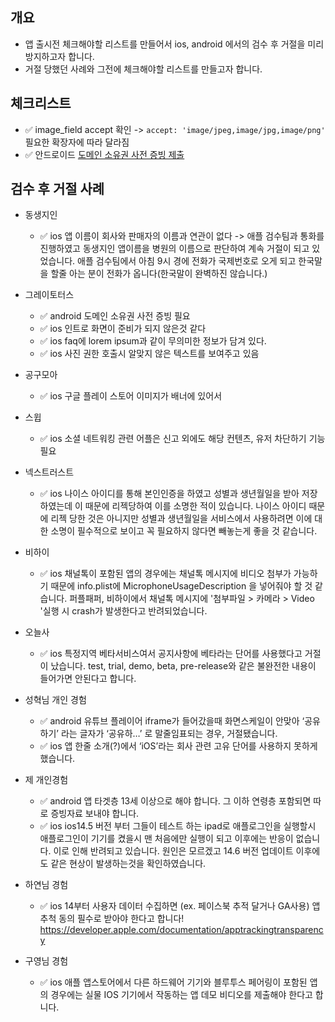 ## 개요

- 앱 출시전 체크해야할 리스트를 만들어서 ios, android 에서의 검수 후 거절을 미리 방지하고자 합니다. 
- 거절 당했던 사례와 그전에 체크해야할 리스트를 만들고자 합니다.

## 체크리스트
- ✅ image_field accept 확인 -> ```accept: 'image/jpeg,image/jpg,image/png'``` 필요한 확장자에 따라 달라짐
- ✅ 안드로이드 <a href="https://insomenia.com/guides/40" target="_blank">도메인 소유권 사전 증빙 제출</a>

## 검수 후 거절 사례
 - 동생지인
    - ✅ ios 앱 이름이 회사와 판매자의 이름과 연관이 없다 -> 애플 검수팀과 통화를 진행하였고 동생지인 앱이름을 병원의 이름으로 판단하여 계속 거절이 되고 있었습니다. 애플 검수팀에서 아침 9시 경에 전화가 국제번호로 오게 되고 한국말을 할줄 아는 분이 전화가 옵니다(한국말이 완벽하진 않습니다.)
    
 - 그레이토터스
    - ✅ android 도메인 소유권 사전 증빙 필요
    - ✅ ios 인트로 화면이 준비가 되지 않은것 같다
    - ✅ ios faq에 lorem ipsum과 같이 무의미한 정보가 담겨 있다.
    - ✅ ios 사진 권한 호출시 알맞지 않은 텍스트를 보여주고 있음

 - 공구모아
    - ✅ ios 구글 플레이 스토어 이미지가 배너에 있어서 

 - 스윕 
    - ✅ ios 소셜 네트워킹 관련 어플은 신고 외에도 해당 컨텐츠, 유저 차단하기 기능 필요 

 - 넥스트러스트
    - ✅ ios 나이스 아이디를 통해 본인인증을 하였고 성별과 생년월일을 받아 저장하였는데 이 때문에 리젝당하여 이를 소명한 적이 있습니다. 나이스 아이디 때문에 리젝 당한 것은 아니지만 성별과 생년월일을 서비스에서 사용하려면 이에 대한 소명이 필수적으로 보이고 꼭 필요하지 않다면 빼놓는게 좋을 것 같습니다.

 - 비하이
    - ✅ ios 채널톡이 포함된 앱의 경우에는 채널톡 메시지에 비디오 첨부가 가능하기 때문에 info.plist에 MicrophoneUsageDescription 을 넣어줘야 할 것 같습니다. 퍼플패퍼, 비하이에서 채널톡 메시지에 '첨부파일 > 카메라 > Video '실행 시 crash가 발생한다고 반려되었습니다. 
  
 - 오늘사
   - ✅ ios 특정지역 베타서비스여서 공지사항에 베타라는 단어를 사용했다고 거절이 났습니다. test, trial, demo, beta, pre-release와 같은 불완전한 내용이 들어가면 안된다고 합니다.

 - 성혁님 개인 경험
   - ✅ android 유튜브 플레이어 iframe가 들어갔을때 화면스케일이 안맞아 ‘공유하기’ 라는 글자가 ‘공유하…’ 로 말줄임표되는 경우, 거절됐습니다.
   - ✅ ios 앱 한줄 소개(?)에서  ‘iOS’라는 회사 관련 고유 단어를 사용하지 못하게 했습니다.

 - 제 개인경험
   - ✅ android 앱 타겟층 13세 이상으로 해야 합니다. 그 이하 연령층 포함되면 따로 증빙자료 보내야 합니다.
   - ✅ ios ios14.5 버전 부터 그들이 테스트 하는 ipad로 애플로그인을 실행할시 애플로그인이 기기를 켰을시 맨 처음에만 실행이 되고 이후에는 반응이 없습니다. 이로 인해 반려되고 있습니다. 
   원인은 모르겠고 14.6 버전 업데이트 이후에도 같은 현상이 발생하는것을 확인하였습니다.

 - 하연님 경험
   - ✅ ios 14부터 사용자 데이터 수집하면 (ex. 페이스북 추적 달거나 GA사용) 앱 추척 동의 필수로 받아야 한다고 합니다! https://developer.apple.com/documentation/apptrackingtransparency

 - 구영님 경험
   - ✅ ios 애플 앱스토어에서 다른 하드웨어 기기와 블루투스 페어링이 포함된 앱의 경우에는 실물 IOS 기기에서 작동하는 앱 데모 비디오를 제출해야 한다고 합니다.
